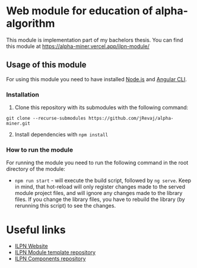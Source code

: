 # Web module for education of alpha-algorithm
This module is implementation part of my bachelors thesis. You can find this module at https://alpha-miner.vercel.app/ilpn-module/ 
## Usage of this module
For using this module you need to have installed [Node.js](https://nodejs.org/en/) and [Angular CLI](https://angular.io/cli).

### Installation
1. Clone this repository with its submodules with the following command:
```
git clone --recurse-submodules https://github.com/jRevaj/alpha-miner.git
```

2. Install dependencies with `npm install`

### How to run the module
For running the module you need to run the following command in the root directory of the module:
- `npm run start` - will execute the build script, followed by `ng serve`. Keep in mind, that hot-reload will only register changes made to the served module project files, and will ignore any changes made to the library files. If you change the library files, you have to rebuild the library (by rerunning this script) to see the changes.


# Useful links
- [ILPN Website](https://www.fernuni-hagen.de/ilovepetrinets/)
- [ILPN Module template repository](https://github.com/ILPN/ILPN-Module)
- [ILPN Components repository](https://github.com/ILPN/ILPN-Components)
